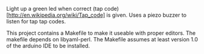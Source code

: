 Light up a green led when correct (tap code)[http://en.wikipedia.org/wiki/Tap_code] is given. Uses a piezo buzzer to listen for tap tap codes. 

This project contains a Makefile to make it useable with proper editors. The makefile depends on libyaml-perl. The Makefile assumes at least version 1.0 of the arduino IDE to be installed.

